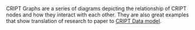 CRIPT Graphs are a series of diagrams depicting the relationship of CRIPT nodes and how they interact with each other. They are also great examples that show translation of research to paper to
[CRIPT Data model](https://pubs.acs.org/doi/suppl/10.1021/acscentsci.3c00011/suppl_file/oc3c00011_si_001.pdf).
